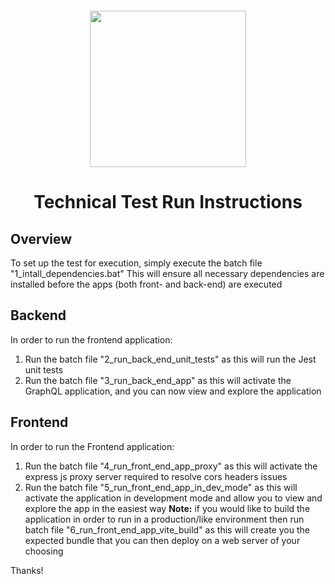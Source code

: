 <div align="center" style="margin-top: 20px">
  <p>
    <img src="assets/logo.svg" width="250" />
  </p>
</div>

<div align="center">

# Technical Test Run Instructions

</div>

## Overview

To set up the test  for execution, simply execute the batch file "1_intall_dependencies.bat"
This will ensure all necessary dependencies are installed before the apps (both front- and back-end) are executed

## Backend
In order to run the frontend application:
1. Run the batch file "2_run_back_end_unit_tests" as this will run the Jest unit tests 
2. Run the batch file "3_run_back_end_app" as this will activate the GraphQL application, and you can now view and explore the application

## Frontend
In order to run the Frontend application:
1. Run the batch file "4_run_front_end_app_proxy" as this will activate the express js proxy server required to resolve cors headers issues
2. Run the batch file "5_run_front_end_app_in_dev_mode" as this will activate the application in development mode and allow you to view and explore the app in the easiest way
**Note:** if you would like to build the application in order to run in a production/like environment then run batch file "6_run_front_end_app_vite_build" as this will create you the expected bundle that you can then deploy on a web server of your choosing

Thanks!
